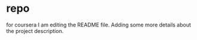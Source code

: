 # repo
for coursera
I am editing the README file. Adding some more details about the project description.
